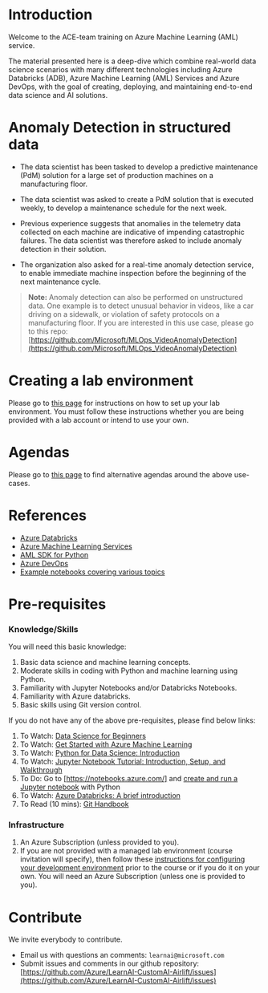 # Introduction

Welcome to the ACE-team training on Azure Machine Learning (AML) service.

The material presented here is a deep-dive which combine real-world data science scenarios with many different technologies including Azure Databricks (ADB), Azure Machine Learning (AML) Services and Azure DevOps, with the goal of creating, deploying, and maintaining end-to-end data science and AI solutions.

# Anomaly Detection in structured data 

- The data scientist has been tasked to develop a predictive maintenance (PdM) solution for a large set of production machines on a manufacturing floor.  

- The data scientist was asked to create a PdM solution that is executed weekly, to develop a maintenance schedule for the next week. 

- Previous experience suggests that anomalies in the telemetry data collected on each machine are indicative of impending catastrophic failures. The data scientist was therefore asked to include anomaly detection in their solution. 

- The organization also asked for a real-time anomaly detection service, to enable immediate machine inspection before the beginning of the next maintenance cycle.  

> **Note:** Anomaly detection can also be performed on unstructured data.  One example is to detect unusual behavior in videos, like a car driving on a sidewalk, or violation of safety protocols on a manufacturing floor.  If you are interested in this use case, please go to this repo: [https://github.com/Microsoft/MLOps_VideoAnomalyDetection](https://github.com/Microsoft/MLOps_VideoAnomalyDetection)

# Creating a lab environment

Please go to [this page](set_up_lab_environment.md) for instructions on how to set up your lab environment. You must follow these instructions whether you are being provided with a lab account or intend to use your own.

# Agendas

Please go to [this page](agendas/README.md) to find alternative agendas around the above use-cases. 

# References

- [Azure Databricks](https://azure.microsoft.com/en-us/services/databricks/)
- [Azure Machine Learning Services](https://azure.microsoft.com/en-us/services/machine-learning-service/)
- [AML SDK for Python](https://docs.microsoft.com/en-us/python/api/overview/azure/ml/?view=azure-ml-py)
- [Azure DevOps](https://azure.microsoft.com/en-us/services/devops/)
- [Example notebooks covering various topics](https://github.com/Azure/MachineLearningNotebooks)

# Pre-requisites

### Knowledge/Skills

You will need this basic knowledge:
1. Basic data science and machine learning concepts.
1. Moderate skills in coding with Python and machine learning using Python. 
1. Familiarity with Jupyter Notebooks and/or Databricks Notebooks. 
1. Familiarity with Azure databricks.
1. Basic skills using Git version control.

If you do not have any of the above pre-requisites, please find below links:
1.	To Watch: [Data Science for Beginners](https://www.youtube.com/watch?v=gNV9EqwXCpw)
1.	To Watch: [Get Started with Azure Machine Learning](https://www.youtube.com/watch?v=GBDSBInvz08)
1.	To Watch: [Python for Data Science: Introduction](https://www.youtube.com/watch?v=-Rf4fZDQ0yw&list=PLjgj6kdf_snaw8QnlhK5f3DzFDFKDU5f4)
1.	To Watch: [Jupyter Notebook Tutorial: Introduction, Setup, and Walkthrough](https://www.youtube.com/watch?v=HW29067qVWk&t=564s)
1.	To Do: Go to [https://notebooks.azure.com/] and [create and run a Jupyter notebook](https://docs.microsoft.com/en-us/azure/machine-learning/service/how-to-configure-environment) with Python 
1.	To Watch: [Azure Databricks: A brief introduction](https://www.youtube.com/watch?v=cxyUy1bZ9mk&t=1351s)
1. To Read (10 mins): [Git Handbook](https://guides.github.com/introduction/git-handbook/)

### Infrastructure

1. An Azure Subscription (unless provided to you).
1. If you are not provided with a managed lab environment (course invitation will specify), then follow these [instructions for configuring your development environment](https://docs.microsoft.com/en-us/azure/machine-learning/service/how-to-configure-environment#azure-databricks) prior to the course or if you do it on your own. You will need an Azure Subscription (unless one is provided to you).

# Contribute

We invite everybody to contribute.

- Email us with questions an comments: `learnai@microsoft.com`
- Submit issues and comments in our github repository: [https://github.com/Azure/LearnAI-CustomAI-Airlift/issues](https://github.com/Azure/LearnAI-CustomAI-Airlift/issues)

